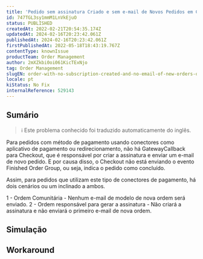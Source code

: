 ```yaml
---
title: 'Pedido sem assinatura Criado e sem e-mail de Novos Pedidos em Casos relacionados ao método de pagamento usando conectadores como Payment App ou Redirect.'
id: 747TGL3sy1mmM1LnVkEjuO
status: PUBLISHED
createdAt: 2022-02-21T20:54:35.174Z
updatedAt: 2024-02-16T20:23:42.061Z
publishedAt: 2024-02-16T20:23:42.061Z
firstPublishedAt: 2022-05-18T18:43:19.767Z
contentType: knownIssue
productTeam: Order Management
author: 2mXZkbi0oi061KicTExNjo
tag: Order Management
slugEN: order-with-no-subscription-created-and-no-email-of-new-orders-on-cases-related-to-payment-method-using-conectors-like-payment-app-or-redirect
locale: pt
kiStatus: No Fix
internalReference: 529143
---
```


## Sumário

>ℹ️ Este problema conhecido foi traduzido automaticamente do inglês.


Para pedidos com método de pagamento usando conectores como aplicativo de pagamento ou redirecionamento, não há GatewayCallback para Checkout, que é responsável por criar a assinatura e enviar um e-mail de novo pedido.
E por causa disso, o Checkout não está enviando o evento Finished Order Group, ou seja, indica o pedido como concluído.


Assim, para pedidos que utilizam este tipo de conectores de pagamento, há dois cenários ou um inclinado a ambos.

1 - Ordem Comunitária - Nenhum e-mail de modelo de nova ordem será enviado.
2 - Ordem responsável para gerar a assinatura - Não criará a assinatura e não enviará o primeiro e-mail de nova ordem.




## Simulação



## Workaround




